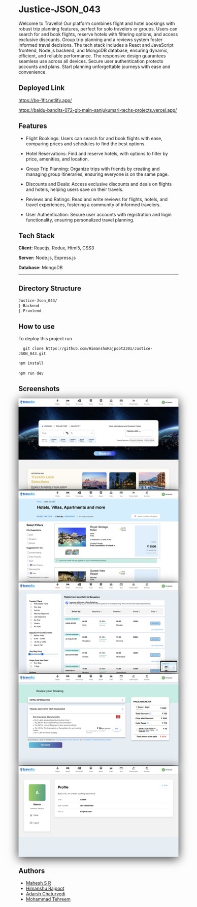 
# Justice-JSON_043

Welcome to Travello! Our platform combines flight and hotel bookings with robust trip planning features, perfect for solo travelers or groups. Users can search for and book flights, reserve hotels with filtering options, and access exclusive discounts. Group trip planning and a reviews system foster informed travel decisions. The tech stack includes a React and JavaScript frontend, Node.js backend, and MongoDB database, ensuring dynamic, efficient, and reliable performance. The responsive design guarantees seamless use across all devices. Secure user authentication protects accounts and plans. Start planning unforgettable journeys with ease and convenience.




## Deployed Link

https://be-1fit.netlify.app/


https://baidu-bandits-072-git-main-sanjukumari-techs-projects.vercel.app/


## Features

- Flight Bookings: Users can search for and book flights with ease, comparing prices and schedules to find the best options.

- Hotel Reservations: Find and reserve hotels, with options to filter by price, amenities, and location.

- Group Trip Planning: Organize trips with friends by creating and managing group itineraries, ensuring everyone is on the same page.

- Discounts and Deals: Access exclusive discounts and deals on flights and hotels, helping users save on their travels.

- Reviews and Ratings: Read and write reviews for flights, hotels, and travel experiences, fostering a community of informed travelers.
  
- User Authentication: Secure user accounts with registration and login functionality, ensuring personalized travel planning.


## Tech Stack

**Client:** Reactjs, Redux, Html5, CSS3

**Server:** Node.js, Express.js

**Database:** MongoDB

---
## Directory Structure

```plaintext
Justice-Json_043/
|-Backend
|-Frontend
```


## How to use

To deploy this project run

```
  git clone https://github.com/HimanshuRajpoot2301/Justice-JSON_043.git
```

````
npm install

npm run dev
````
## Screenshots

<img src="./Frontend/src/imgs/Homepage.jpeg" style="box-shadow: 0px 6px 30px rgba(0, 0, 0, 0.8)">
<img src="./Frontend/src/imgs/Hotels.jpeg" style="box-shadow: 0px 6px 30px rgba(0, 0, 0, 0.8)">
<img src="./Frontend/src/imgs/Flight.jpeg" style="box-shadow: 0px 6px 30px rgba(0, 0, 0, 0.8)">
<img src="./Frontend/src/imgs/Payment.jpeg" style="box-shadow: 0px 6px 30px rgba(0, 0, 0, 0.8)">
<img src="./Frontend/src/imgs/Profile.jpeg" style="box-shadow: 0px 6px 30px rgba(0, 0, 0, 0.8)">


## Authors

- [Mahesh S R](https://github.com/mahesh06111999)
- [Himanshu Rajpoot](https://github.com/HimanshuRajpoot2301)
- [Adarsh Chaturvedi](https://github.com/Adarsh-ch)
- [Mohammad Tehreem](https://github.com/mohammadtehreem)

